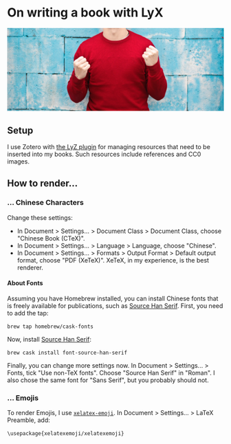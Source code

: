 # On writing a book with LyX

![](../.gitbook/assets/image%20%285%29.png)

## Setup

I use Zotero with [the LyZ plugin](https://github.com/willsALMANJ/lyz) for managing resources that need to be inserted into my books. Such resources include references and CC0 images. 

## How to render...

### ... Chinese Characters

Change these settings:

* In Document &gt; Settings... &gt; Document Class &gt; Document Class, choose "Chinese Book \(CTeX\)".
* In Document &gt; Settings... &gt; Language &gt; Language, choose "Chinese".
* In Document &gt; Settings... &gt; Formats &gt; Output Format &gt; Default output format, choose "PDF \(XeTeX\)". XeTeX, in my experience, is the best renderer.

#### About Fonts

Assuming you have Homebrew installed, you can install Chinese fonts that is freely available for publications, such as [Source Han Serif](https://source.typekit.com/source-han-serif/). First, you need to add the tap:

```text
brew tap homebrew/cask-fonts
```

Now, install [Source Han Serif](https://source.typekit.com/source-han-serif/):

```text
brew cask install font-source-han-serif
```

Finally, you can change more settings now. In Document &gt; Settings... &gt; Fonts, tick "Use non-TeX fonts". Choose "Source Han Serif" in "Roman". I also chose the same font for "Sans Serif", but you probably should not.

### ... Emojis

To render Emojis, I use [`xelatex-emoji`](https://github.com/mreq/xelatex-emoji). In Document &gt; Settings... &gt; LaTeX Preamble, add:

```text
\usepackage{xelatexemoji/xelatexemoji}
```



